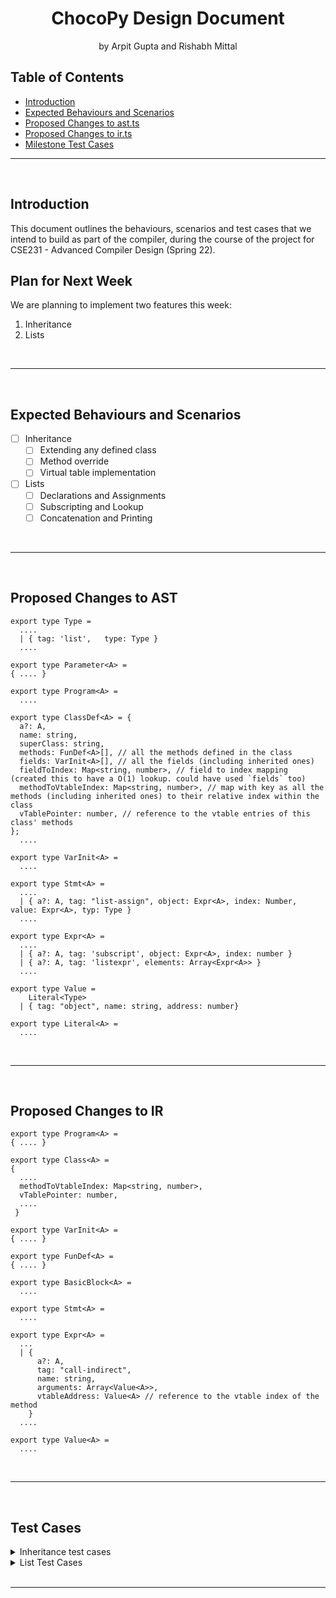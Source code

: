<!-- Markdown Template Credits: https://github.com/othneildrew/Best-README-Template/blob/master/README.md -->

<h1 align="center">
  <strong>ChocoPy Design Document</strong>
</h1>
<p align="center">
  by Arpit Gupta and Rishabh Mittal
</p>

<!-- DON'T EDIT THIS SECTION, INSTEAD RE-RUN doctoc TO UPDATE -->
## Table of Contents

- [Introduction](#introduction)
- [Expected Behaviours and Scenarios](#expected-behaviours-and-scenarios)
- [Proposed Changes to ast.ts](#proposed-changes-to-ast)
- [Proposed Changes to ir.ts](#proposed-changes-to-ir)
- [Milestone Test Cases](#test-cases)

<!-- END doctoc generated TOC please keep comment here to allow auto update -->
***
<br/>

## **Introduction**

This document outlines the behaviours, scenarios and test cases that we intend to build as part of the compiler, during the course of the project for CSE231 - Advanced Compiler Design (Spring 22).

## **Plan for Next Week**

We are planning to implement two features this week:

1. Inheritance
1. Lists

<br/>

***

<br/>

## **Expected Behaviours and Scenarios**

- [ ] Inheritance
  - [ ] Extending any defined class
  - [ ] Method override
  - [ ] Virtual table implementation
  
- [ ] Lists
  - [ ] Declarations and Assignments
  - [ ] Subscripting and Lookup
  - [ ] Concatenation and Printing

<br/>

***

<br/>

## **Proposed Changes to AST**

```
export type Type =
  ....
  | { tag: 'list',   type: Type }
  ....

export type Parameter<A> = 
{ .... }

export type Program<A> = 
  ....

export type ClassDef<A> = {
  a?: A,
  name: string,
  superClass: string,
  methods: FunDef<A>[], // all the methods defined in the class
  fields: VarInit<A>[], // all the fields (including inherited ones)
  fieldToIndex: Map<string, number>, // field to index mapping (created this to have a O(1) lookup. could have used `fields` too)
  methodToVtableIndex: Map<string, number>, // map with key as all the methods (including inherited ones) to their relative index within the class
  vTablePointer: number, // reference to the vtable entries of this class' methods
};
  ....

export type VarInit<A> =
  ....

export type Stmt<A> =
  ....
  | { a?: A, tag: "list-assign", object: Expr<A>, index: Number, value: Expr<A>, typ: Type }
  ....

export type Expr<A> =
  ....
  | { a?: A, tag: 'subscript', object: Expr<A>, index: number }  
  | { a?: A, tag: 'listexpr', elements: Array<Expr<A>> }
  ....

export type Value =
    Literal<Type>
  | { tag: "object", name: string, address: number}

export type Literal<A> =
  ....

```

<br/>

***

<br/>

## **Proposed Changes to IR**

```
export type Program<A> = 
{ .... }

export type Class<A> = 
{
  ....
  methodToVtableIndex: Map<string, number>,
  vTablePointer: number,
  ....
 }

export type VarInit<A> = 
{ .... }

export type FunDef<A> = 
{ .... }

export type BasicBlock<A> = 
  ....

export type Stmt<A> =
  ....

export type Expr<A> =
  ...
  | {
      a?: A,
      tag: "call-indirect",
      name: string,
      arguments: Array<Value<A>>,
      vtableAddress: Value<A> // reference to the vtable index of the method
    } 
  ....

export type Value<A> = 
  ....

```


<br/>

***

<br/>

## **Test Cases**

<details>

  <summary> Inheritance test cases </summary>
  <br/>

  - **Extending a class** - overriding methods
  ```
  class List(object):
    def sum(self : List) -> int:
      return 1 // 0 

  class Empty(List):
    def sum(self : Empty) -> int:
      return 0

  l : List = None
  l = Empty()
  print(l.sum())
  ```
  > The above program must print `0`

  <br/>

  - **Overriding fields**
  ```
  class Animal(object):
    legs: int = 0

  class Human(Animal):
    pass

  human : Animal = None
  human = Human()
  print(human.legs)
  ```
  > The above program must print `0`

  <br/>

  - **Overriding methods** - overriding constructor
  ```
  class Animal(object):
    legs: int = 0

  class Human(Animal):
    def __init__(self: Human):
      self.legs = 2

  human : Animal = None
  human = Human()
  print(human.legs)
  ```
  > The above program must print `2`

  <br/>

  - **Overriding fields**
  ```
  class Animal(object):
    legs: int = 0

  class Human(Animal):
    legs: int = 2
  ```
  > The above program must throw a `TYPE ERROR` because overriding a field is not allowed in ChocoPy

  <br/>

  - **Overriding fields** - accessing inherited and private field
  ```
  class Animal(object):
    brain: int = 1
    legs: int = 0

  class Human(Animal):
    hands: int = 2
    def __init__(self: Human):
      self.legs = 2
    
  human: Animal = None
  human = Human()
  print(human.brain)
  print(human.hands)
  ```
  > The above program must print `1\n2`

  <br/>

  - **Accessing parent's method**
  ```
  class Animal(object):
    brain: int = 1
    legs: int = 0

    def getLegs(self: Animal) -> int:
      return self.legs

  class Human(Animal):
    hands: int = 2
    def __init__(self: Human):
      self.legs = 2
    
  human: Animal = None
  human = Human()
  print(human.getLegs())
  ```

  > The above program must print `2`

  <br/>

  - **Accessing overridden method**
  ```
  class Animal(object):
    brain: int = 1
    legs: int = 0

    def getLegs(self: Animal) -> int:
      return self.legs
    
    def walk(self: Animal) -> int:
      return 1 // 0

  class Human(Animal):
    hands: int = 2
    def __init__(self: Human):
      self.legs = 2
    
    def walk(self: Human) -> int:
      return 1
    
  human: Animal = None
  human = Human()
  print(human.walk())
  ```

  > The above program must print `1`

  <br/>

</details>

<details>
  <summary> List Test Cases </summary>

  <br/>

  - **List Declaration and Assignment** - of primitive Data Type
  ```
  myList : [[int]] = None
  myList = [[1, 2], [3, 4], [5], [6, 7, 8, 9]]

  print(myList[3][3])
  ```
  > The above program must compile successfully, and print `9`

  <br/>

  - **List Declaration and Assignment** - of unknown Data Type
  ```
  myList : [[cls]] = None
  myList = [[1, 2], [3, 4], [5], [6, 7, 8, 9]]

  print(myList[3][3])
  ```
  > The above program must return a `TYPE ERROR`

  <br/>

  - **List Declaration and Assignment** - of incompatible Data Type
  ```
  myList : [bool] = None
  myList = [True, False, True, 1]

  print(myList[0])
  ```
  > The above program must return a `TYPE ERROR`

  <br/>

  - **List Subscripting** - valid index
  ```
  myList : [int] = None
  myList = [99, 88, 77, 66, 55]

  print(myList[2])
  ```
  > The above program must compile successfully, and print `77`

  <br/>

  - **List Subscripting** - index out of bounds
  ```
  myList : [int] = None
  myList = [99, 88, 77, 66, 55]

  print(myList[20])
  ```
  > The above program must return a `RUNTIME ERROR`

  <br/>

  - **List Concatenation** - compatible list types
  ```
  myList1 : [int] = None
  myList2 : [int] = None
  myList3 : [int] = None

  myList1 = [1, 2, 3]
  myList2 = [4, 5, 6]
  myList3 = myList1 + myList2

  print(myList1[3])
  ```
  > The above program must compile successfully, and print `4`

  <br/>

  - **List Concatenation** - incompatible list types
  ```
  myList1 : [int] = None
  myList2 : [bool] = None
  myList3 : [int] = None

  myList1 = [1, 2, 3]
  myList2 = [True, False, True]
  myList3 = myList1 + myList2

  print(myList1[3])
  ```
  > The above program must return a `TYPE ERROR`

  <br/>

</details>

<br/>

***
